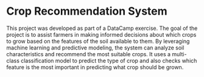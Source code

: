 # Crop Recommendation System

This project was developed as part of a DataCamp exercise. The goal of the project is to assist farmers in making informed decisions about which crops to grow based on the features of the soil available to them. By leveraging machine learning and predictive modeling, the system can analyze soil characteristics and recommend the most suitable crops.
It uses a multi-class classification model to predict the type of crop and also checks which feature is the most important in predicting what crop should be grown. 


